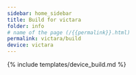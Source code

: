 ```yaml
---
sidebar: home_sidebar
title: Build for victara
folder: info
# name of the page (/{{permalink}}.html)
permalink: victara/build
device: victara
---
```

{% include templates/device_build.md %}
